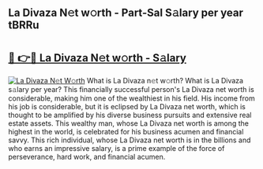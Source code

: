 ## La Divaza N𝚎t w𝚘rth - Part-SaI S𝚊lary per year tBRRu

# <h2><a href="http://gc50kfb.nevu.top/?p=La+Divaza">🔗 👉🔴 La Divaza N𝚎t w𝚘rth - S𝚊lary</a></h2>

[![La Divaza N𝚎t W𝚘rth](https://i.imgur.com/Oavwk0R.jpeg)](http://gc50kfb.nevu.top/?p=La+Divaza)
What is La Divaza n𝚎t w𝚘rth? What is La Divaza s𝚊lary per year?
This financially successful person's La Divaza net worth is considerable, making him one of the wealthiest in his field. His income from his job is considerable, but it is eclipsed by La Divaza net worth, which is thought to be amplified by his diverse business pursuits and extensive real estate assets. This wealthy man, whose La Divaza net worth is among the highest in the world, is celebrated for his business acumen and financial savvy. This rich individual, whose La Divaza net worth is in the billions and who earns an impressive salary, is a prime example of the force of perseverance, hard work, and financial acumen.
